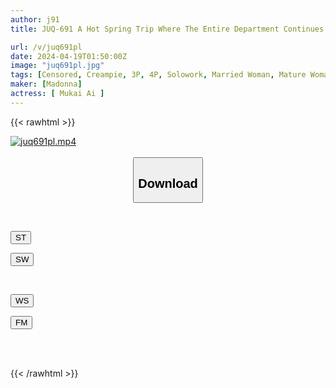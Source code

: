 ```yaml
---
author: j91
title: JUQ-691 A Hot Spring Trip Where The Entire Department Continues To Fuck Until A Mid-career Married Woman Employee Turns Into A Meat Urinal. Ai Mukai

url: /v/juq691pl
date: 2024-04-19T01:50:00Z
image: "juq691pl.jpg"
tags: [Censored, Creampie, 3P, 4P, Solowork, Married Woman, Mature Woman, Hot Spring	]
maker: [Madonna]
actress: [ Mukai Ai ]
---
```



{{< rawhtml >}}

<div class="video" data-videoid="PDbaVXqZWxukDW">
    <a href="javascript:;">
        <img src="/v/juq691pl/juq691pl.jpg" width="WIDTH" height="HEIGHT" alt="juq691pl.mp4" loading="lazy">
    </a>
</div>

<script type="text/javascript" src="https://j91.asia/asset/on-demand-st.js"></script>

<br>
  <link rel="stylesheet" href="https://j91.asia/asset/bs5.css">
  
  <center>
  <button class="btn btn-primary" type="button" data-bs-toggle="collapse" data-bs-target=".multi-collapse" aria-expanded="false" aria-controls="multiCollapseExample1 multiCollapseExample2"><h2>Download</h2></button></center>
</p>
<div class="row">
  <div class="col">
    <div class="collapse multi-collapse" id="multiCollapseExample1">
      <div class="card card-body">
	      	      <br>
<div class="buttons">  
<p><a href="https://streamtape.to/v/PDbaVXqZWxukDW" target="_blank"><button class="btn-hover color-3"><i class="fa fa-download"></i> ST</button></a></p>
<p><a href="https://asnwish.com/053erlzrau0w" target="_blank"><button class="btn-hover color-2"><i class="fa fa-download"></i> SW</button></a></p></div>
    </div>
  </div>
</div>
  <div class="col">
    <div class="collapse multi-collapse" id="multiCollapseExample2">
      <div class="card card-body">
	      <br>
<div class="buttons">
<p><a href="https://wolfstream.tv/qpkff95c0ad0"><button class="btn-hover color-9"><i class="fa fa-download"></i> WS</button></a></p>
<p><a href="https://filemoon.sx/d/t3tudjibzlzs"><button class="btn-hover color-8"><i class="fa fa-download"></i> FM</button></a></p></div>
<br><br>
      </div>
    </div>
  </div>
</div>

{{< /rawhtml >}}